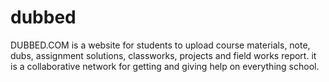 # dubbed

DUBBED.COM is a website for students to upload course materials, note, dubs, assignment solutions, classworks, projects and field works report. it is a collaborative network for getting and giving help on everything school.
